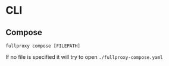 # CLI

## Compose

```shell
fullproxy compose [FILEPATH]
```

If no file is specified it will try to open `./fullproxy-compose.yaml`